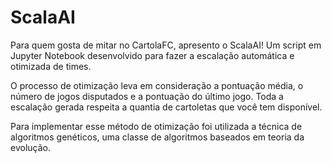 # ScalaAI

Para quem gosta de mitar no CartolaFC, apresento o ScalaAI! Um script em Jupyter Notebook desenvolvido para fazer a escalação automática e otimizada de times.

O processo de otimização leva em consideração a pontuação média, o número de jogos disputados e a pontuação do último jogo. Toda a escalação gerada respeita a quantia de cartoletas que você tem disponível.

Para implementar esse método de otimização foi utilizada a técnica de algoritmos genéticos, uma classe de algoritmos baseados em teoria da evolução.
